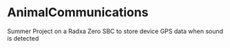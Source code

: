 # AnimalCommunications
Summer Project on a Radxa Zero SBC to store device GPS data when sound is detected
